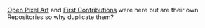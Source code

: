 [Open Pixel Art](https://github.com/RamenJunkie/open-pixel-art) and [First Contributions](https://github.com/RamenJunkie/first-contributions) were here but are their own Repositories so why duplicate them?

